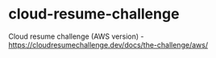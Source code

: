# cloud-resume-challenge
Cloud resume challenge (AWS version) - https://cloudresumechallenge.dev/docs/the-challenge/aws/
